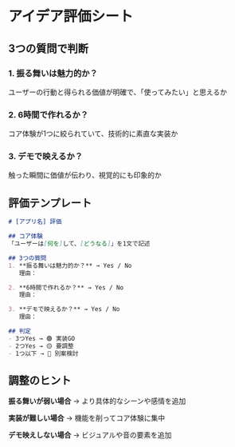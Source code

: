 # アイデア評価シート

## 3つの質問で判断

### 1. 振る舞いは魅力的か？
ユーザーの行動と得られる価値が明確で、「使ってみたい」と思えるか

### 2. 6時間で作れるか？
コア体験が1つに絞られていて、技術的に素直な実装か

### 3. デモで映えるか？
触った瞬間に価値が伝わり、視覚的にも印象的か

## 評価テンプレート

```markdown
# [アプリ名] 評価

## コア体験
「ユーザーは[何を]して、[どうなる]」を1文で記述

## 3つの質問
1. **振る舞いは魅力的か？** → Yes / No
   理由：

2. **6時間で作れるか？** → Yes / No  
   理由：

3. **デモで映えるか？** → Yes / No
   理由：

## 判定
- 3つYes → 🟢 実装GO
- 2つYes → 🟡 要調整
- 1つ以下 → 🔴 別案検討
```

## 調整のヒント

**振る舞いが弱い場合**
→ より具体的なシーンや感情を追加

**実装が難しい場合**
→ 機能を削ってコア体験に集中

**デモ映えしない場合**
→ ビジュアルや音の要素を追加